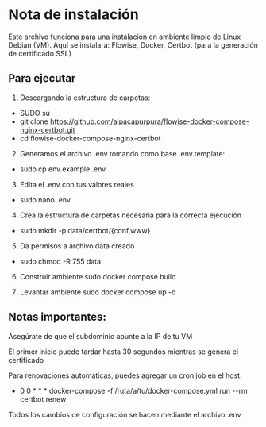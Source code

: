 # Nota de instalación

Este archivo funciona para una instalación en ambiente limpio de Linux Debian (VM). Aquí se instalará: Flowise, Docker, Certbot (para la generación de certificado SSL)

## Para ejecutar
1. Descargando la estructura de carpetas:
- SUDO su 
- git clone https://github.com/alpacapurpura/flowise-docker-compose-nginx-certbot.git
- cd flowise-docker-compose-nginx-certbot


2. Generamos el archivo .env tomando como base .env.template:
- sudo cp env.example .env 

3. Edita el .env con tus valores reales
- sudo nano .env

4. Crea la estructura de carpetas necesaria para la correcta ejecución
- sudo mkdir -p data/certbot/{conf,www}

5. Da permisos a archivo data creado
- sudo chmod -R 755 data

6. Construir ambiente
sudo docker compose build

7. Levantar ambiente
sudo docker compose up -d

## Notas importantes:

Asegúrate de que el subdominio apunte a la IP de tu VM

El primer inicio puede tardar hasta 30 segundos mientras se genera el certificado

Para renovaciones automáticas, puedes agregar un cron job en el host:

- 0 0 * * * docker-compose -f /ruta/a/tu/docker-compose.yml run --rm certbot renew

Todos los cambios de configuración se hacen mediante el archivo .env